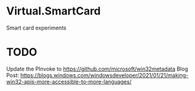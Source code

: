 # Virtual.SmartCard
Smart card experiments

# TODO
Update the PInvoke to https://github.com/microsoft/win32metadata
Blog Post: https://blogs.windows.com/windowsdeveloper/2021/01/21/making-win32-apis-more-accessible-to-more-languages/